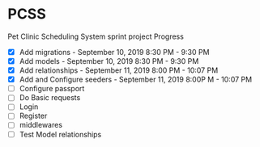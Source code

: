 # PCSS
Pet Clinic Scheduling System sprint project
Progress
- [x] Add migrations - September 10, 2019 8:30 PM - 9:30 PM
- [x] Add models - September 10, 2019 8:30 PM - 9:30 PM
- [x] Add relationships - September 11, 2019 8:00 PM - 10:07 PM
- [x] Add and Configure seeders - September 11, 2019 8:00P M - 10:07 PM
- [ ] Configure passport
- [ ] Do Basic requests
- [ ] Login
- [ ] Register
- [ ] middlewares
- [ ] Test Model relationships
